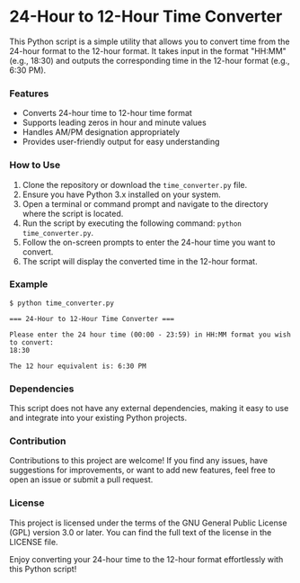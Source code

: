 # 24-Hour to 12-Hour Time Converter

This Python script is a simple utility that allows you to convert time from the 24-hour format to the 12-hour format. It takes input in the format "HH:MM" (e.g., 18:30) and outputs the corresponding time in the 12-hour format (e.g., 6:30 PM).

### Features

- Converts 24-hour time to 12-hour time format
- Supports leading zeros in hour and minute values
- Handles AM/PM designation appropriately
- Provides user-friendly output for easy understanding

### How to Use

1. Clone the repository or download the `time_converter.py` file.
2. Ensure you have Python 3.x installed on your system.
3. Open a terminal or command prompt and navigate to the directory where the script is located.
4. Run the script by executing the following command: `python time_converter.py`.
5. Follow the on-screen prompts to enter the 24-hour time you want to convert.
6. The script will display the converted time in the 12-hour format.

### Example

```
$ python time_converter.py

=== 24-Hour to 12-Hour Time Converter ===

Please enter the 24 hour time (00:00 - 23:59) in HH:MM format you wish to convert:
18:30

The 12 hour equivalent is: 6:30 PM
```

### Dependencies

This script does not have any external dependencies, making it easy to use and integrate into your existing Python projects.

### Contribution

Contributions to this project are welcome! If you find any issues, have suggestions for improvements, or want to add new features, feel free to open an issue or submit a pull request.

### License

This project is licensed under the terms of the GNU General Public License (GPL) version 3.0 or later. You can find the full text of the license in the LICENSE file.

Enjoy converting your 24-hour time to the 12-hour format effortlessly with this Python script!